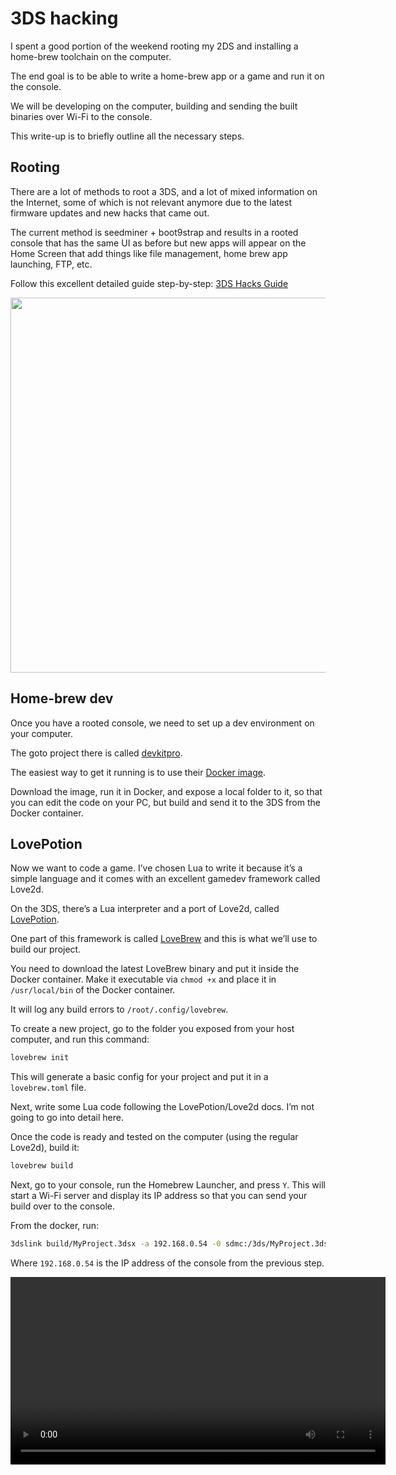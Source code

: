# 3DS hacking

I spent a good portion of the weekend rooting my 2DS and installing a home-brew toolchain on the computer.

The end goal is to be able to write a home-brew app or a game and run it on the console.

We will be developing on the computer, building and sending the built binaries over Wi-Fi to the console.

This write-up is to briefly outline all the necessary steps.

## Rooting

There are a lot of methods to root a 3DS, and a lot of mixed information on the Internet, some of which is not relevant anymore due to the latest firmware updates and new hacks that came out.

The current method is seedminer + boot9strap and results in a rooted console that has the same UI as before but new apps will appear on the Home Screen that add things like file management, home brew app launching, FTP, etc.

Follow this excellent detailed guide step-by-step: [3DS Hacks Guide](https://3ds.hacks.guide/)

<img src="https://user-images.githubusercontent.com/381895/212480538-0b846d07-387e-41fd-8164-85ab1a08089f.jpeg" width="600" />

## Home-brew dev

Once you have a rooted console, we need to set up a dev environment on your computer.

The goto project there is called [devkitpro](http://devkitpro.org).

The easiest way to get it running is to use their [Docker image](https://hub.docker.com/r/devkitpro/devkitarm).

Download the image, run it in Docker, and expose a local folder to it, so that you can edit the code on your PC, but build and send it to the 3DS from the Docker container.

## LovePotion

Now we want to code a game. I’ve chosen Lua to write it because it’s a simple language and it comes with an excellent gamedev framework called Love2d.

On the 3DS, there’s a Lua interpreter and a port of Love2d, called [LovePotion](https://lovebrew.org).

One part of this framework is called [LoveBrew](https://lovebrew.org/#/lovebrew) and this is what we’ll use to build our project.

You need to download the latest LoveBrew binary and put it inside the Docker container. Make it executable via `chmod +x` and place it in `/usr/local/bin` of the Docker container.

It will log any build errors to `/root/.config/lovebrew`.

To create a new project, go to the folder you exposed from your host computer, and run this command:

```bash
lovebrew init
```

This will generate a basic config for your project and put it in a `lovebrew.toml` file.

Next, write some Lua code following the LovePotion/Love2d docs. I’m not going to go into detail here.

Once the code is ready and tested on the computer (using the regular Love2d), build it:

```bash
lovebrew build
```

Next, go to your console, run the Homebrew Launcher, and press `Y`. This will start a Wi-Fi server and display its IP address so that you can send your build over to the console.

From the docker, run:

```bash
3dslink build/MyProject.3dsx -a 192.168.0.54 -0 sdmc:/3ds/MyProject.3dsx
```

Where `192.168.0.54` is the IP address of the console from the previous step.

<video controls="controls" src="https://user-images.githubusercontent.com/381895/212480519-88b47cd9-4012-42b5-b577-7f48f35928d7.mov" width="600" />


## Conclusion

That’s pretty much it. Now you can enjoy hacking on your game or app!
